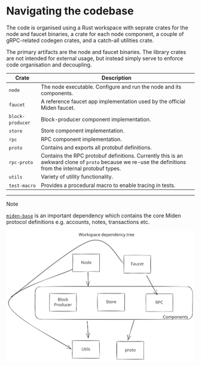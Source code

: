 # Navigating the codebase

The code is organised using a Rust workspace with seprate crates for the node and faucet binaries, a crate for each node
component, a couple of gRPC-related codegen crates, and a catch-all utilities crate.

The primary artifacts are the node and faucet binaries. The library crates are not intended for external usage, but
instead simply serve to enforce code organisation and decoupling.

| Crate            | Description                                                                                                                                              |
| ---------------- | -------------------------------------------------------------------------------------------------------------------------------------------------------- |
| `node`           | The node executable. Configure and run the node and its components.                                                                                      |
| `faucet`         | A reference faucet app implementation used by the official Miden faucet.                                                                                 |
| `block-producer` | Block-producer component implementation.                                                                                                                 |
| `store`          | Store component implementation.                                                                                                                          |
| `rpc`            | RPC component implementation.                                                                                                                            |
| `proto`          | Contains and exports all protobuf definitions.                                                                                                           |
| `rpc-proto`      | Contains the RPC protobuf definitions. Currently this is an awkward clone of `proto` because we re-use the definitions from the internal protobuf types. |
| `utils`          | Variety of utility functionality.                                                                                                                        |
| `test-macro`     | Provides a procedural macro to enable tracing in tests.                                                                                                  |


-------

> [!NOTE]
> [`miden-base`](https://github.com/0xmiden/miden-base) is an important dependency which
> contains the core Miden protocol definitions e.g. accounts, notes, transactions etc.

![workspace dependency tree](../resources/workspace_tree.svg)
